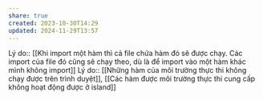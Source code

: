 ```yaml
---
share: true
created: 2023-10-30T14:29
updated: 2024-11-29T13:57
---
```

Lý do:: [[Khi import một hàm thì cả file chứa hàm đó sẽ được chạy. Các import của file đó cũng sẽ chạy theo, dù là để import vào một hàm khác mình không import]]
Lý do:: [[Những hàm của môi trường thực thi không chạy được trên trình duyệt]], [[Các hàm được môi trường thực thi cung cấp không hoạt động được ở island]] 
